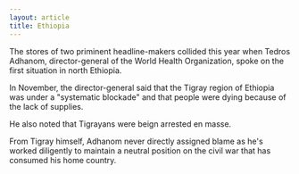```yaml
---
layout: article
title: Ethiopia
---
```


The stores of two priminent headline-makers collided this year when Tedros Adhanom, director-general of the World Health Organization, spoke on the first situation in north Ethiopia.

In November, the director-general said that the Tigray region of Ethiopia was under a "systematic blockade" and that people were dying because of the lack of supplies.

He also noted that Tigrayans were beign arrested en masse.

From Tigray himself, Adhanom never directly assigned blame as he's worked diligently to maintain a neutral position on the civil war that has consumed his home country.
